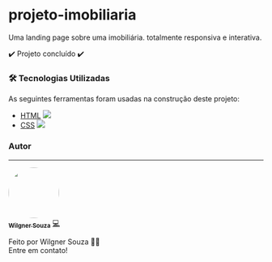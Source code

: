 # projeto-imobiliaria
Uma landing page sobre uma imobiliária. totalmente responsiva e interativa.</br>

:heavy_check_mark: Projeto concluído :heavy_check_mark:

### 🛠 Tecnologias Utilizadas

As seguintes ferramentas foram usadas na construção deste projeto:

- [HTML](https://developer.mozilla.org/pt-BR/docs/Web/HTML) ![](https://img.shields.io/badge/--E34F26.svg?style=flat&logoColor=FAFAFF&logo=html5)
- [CSS](https://www.w3schools.com/cssref/) ![](https://img.shields.io/badge/--1572b6.svg?style=flat&logoColor=FAFAFF&logo=css3)


### Autor
---

<a href="https://www.linkedin.com/in/wilgner-souza-stw97/">
 <img style="border-radius: 50%;" src="https://avatars.githubusercontent.com/showtimewill97" width="100px;" alt=""/>
 <br />
 <sub><b>Wilgner Souza</b></sub></a> <a href="https://www.linkedin.com/in/wilgner-souza-stw97/" title="Danki Code">💻</a>

Feito por Wilgner Souza 👋🏽 </br>Entre em contato!

